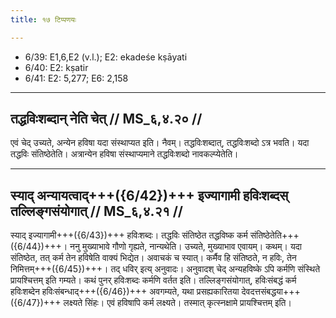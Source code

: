 ```yaml
---
title: १७ टिप्पणयः

---
```

- 6/39: E1,6,E2 (v.l.); E2: ekadeśe kṣāyati
- 6/40: E2: kṣatir
- 6/41: E2: 5,277; E6: 2,158

____________________________________________


## तद्धविःशब्दान् नेति चेत् // MS_६,४.२० //

एवं चेद् उच्यते, अन्येन हविषा यदा संस्थाप्यत इति। नैवम्। तद्धविःशब्दात्, तद्धविःशब्दो ऽत्र भवति। यदा तद्धविः संतिष्ठेतेति। अत्रान्येन हविषा संस्थाप्यमाने तद्धविःशब्दो नावकल्प्येतेति।


____________________________________________


## स्याद् अन्यायत्वाद्+++({6/42})+++ इज्यागामी हविःशब्दस् तल्लिङ्गसंयोगात् // MS_६,४.२१ //

स्याद् इज्यागामी+++({6/43})+++ हविःशब्दः। तद्धविः संतिष्ठेत तद्धविष्क कर्म संतिष्ठेतेति+++({6/44})+++। ननु मुख्याभावे गौणो गृह्यते, नान्यथेति। उच्यते, मुख्याभाव एवायम्। कथम्। यदा संतिष्ठेत, तत् कर्म तेन हविषेति वाक्यं भिद्येत। अवाचकं च स्यात्। कर्मैव हि संतिष्ठते, न हविः, तेन निमित्तम्+++({6/45})+++। तद् धविर् इत्य् अनुवादः। अनुवादश् चेद् अन्यहविष्के ऽपि कर्मणि संस्थिते प्रायश्चित्तम् इति गम्यते। कथं पुनर् हविःशब्दः कर्मणि वर्तत इति। तल्लिङ्गसंयोगात्, हविःसंबद्धं कर्म हविःशब्देन हविःसंबन्धाद्+++({6/46})+++ अवगम्यते, यथा प्रसह्यकारितया देवदत्तसंबद्धया+++({6/47})+++ लक्ष्यते सिंहः। एवं हविषापि कर्म लक्ष्यते। तस्मात् कृत्स्नक्षामे प्रायश्चित्तम् इति।
